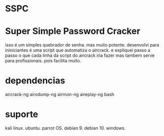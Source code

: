 # SSPC
# Super Simple Password Cracker
isso é um simples quebrador de senha.
mas muito potente.
desenvolvi para ininiciantes
é uma script que automatiza o aircrack.
e expliquei passo a passo o que cada linha da script do aircrack iria fazer
mas tambem serve para profissionais.
pois facilita muito.

# dependencias
aircrack-ng
airodump-ng
airmon-ng
aireplay-ng
bash

# suporte 
kali linux.
ubuntu.
parrot OS.
debian 9. 
debian 10.
windows.
